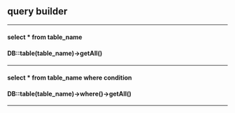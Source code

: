 ## query builder

--------------------------
#### select * from table_name 
#### DB::table(table_name)->getAll() 
--------------------------

#### select * from table_name where condition
#### DB::table(table_name)->where()->getAll()

--------------------------

